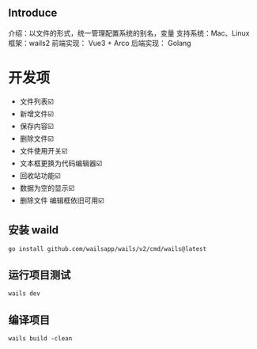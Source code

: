## Introduce
介绍：以文件的形式，统一管理配置系统的别名，变量
支持系统：Mac、Linux
框架：wails2
前端实现： Vue3 + Arco
后端实现： Golang

# 开发项
- 文件列表☑️
- 新增文件☑️
- 保存内容☑️
- 删除文件☑️
- 文件使用开关☑️
- 文本框更换为代码编辑器☑️
- 回收站功能☑️
- 数据为空的显示☑️
- 删除文件 编辑框依旧可用☑️

## 安装 waild
```
go install github.com/wailsapp/wails/v2/cmd/wails@latest
```

## 运行项目测试
```
wails dev
```

## 编译项目
```
wails build -clean
```